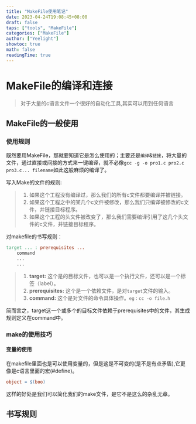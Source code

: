 ```yaml
---
title: "MakeFile使用笔记"
date: 2023-04-24T19:08:45+08:00
draft: false
taps: ["tools", "MakeFile"]
categories: ["MakeFile"]
author: ["Yeelight"]
showtoc: true
math: false
readingTime: true
---
```


# MakeFile的编译和连接

> 对于大量的c语言文件一个很好的自动化工具,其实可以用到任何语言

## MakeFile的一般使用

### 使用规则

既然要用MakeFile，那就要知道它是怎么使用的；主要还是`编译`&`链接`，将大量的文件，通过直接或间接的方式来一键编译，就不必像`gcc -g -o pro1.c pro2.c pro3.c... filename`如此这般麻烦的编译了。

写入Make的文件的规则:

> 1. 如果这个工程没有编译过，那么我们的所有c文件都要编译并被链接。
> 2. 如果这个工程之中的某几个c文件被修改，那么我们只编译被修改的c文件，并链接目标程序。
> 3. 如果这个工程的头文件被改变了，那么我们需要编译引用了这几个头文件的c文件，并链接目标程序。

对makefile的书写规则：

```makefile
target ... : prerequisites ...
    command
    ...
    ...
```


> 1. **target:** 这个是的目标文件，也可以是一个执行文件，还可以是一个标签（label）。
> 2. **prerequisites:** 这个是一个依赖文件，是对`target`文件的输入。
> 3. **command:** 这个是对文件的命令具体操作。`eg：cc -o file.h`

简而言之，target这一个或多个的目标文件依赖于prerequisites中的文件，其生成规则定义在command中。

### make的使用技巧

#### 变量的使用

在makefile里面也是可以使用变量的，但是这是不可变的(是不是有点矛盾),它更像是c语言里面的宏(#define)。

```makefile
object = $(boo)
```

这样的好处是我们可以简化我们的make文件，是它不是这么的杂乱无章。


## 书写规则
